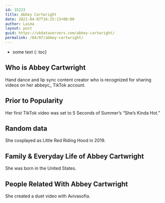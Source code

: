 ```yaml
---
id: 15223
title: Abbey Cartwright
date: 2021-04-07T16:25:13+00:00
author: Laima
layout: post
guid: https://ukdataservers.com/abbey-cartwright/
permalink: /04/07/abbey-cartwright/
---
```


* some text
{: toc}


## Who is Abbey Cartwright
                  
                  
                  
Hand dance and lip sync content creator who is recognized for sharing videos on her abbeyc_ TikTok account.
                  
              
            
              
            
                
                
                
## Prior to Popularity
                  
                  
                  
Her first TikTok video was set to 5 Seconds of Summer&#8217;s &#8220;She&#8217;s Kinda Hot.&#8221;
                  
              
            
              
            
                
                
                
## Random data
                  
                  
                  
She cosplayed as Little Red Riding Hood in 2019.
                  
              
            
              
            
                
                
                
## Family & Everyday Life of Abbey Cartwright
                  
                  
                  
She was born in the United States. 
                  
              
            
              
            
                
                
                
## People Related With Abbey Cartwright
                  
                  
                  
She created a duet video with Avivasofia. 
                  
              
            
              
            
                
              
            
              
              
            
            
              
            
          
          
          